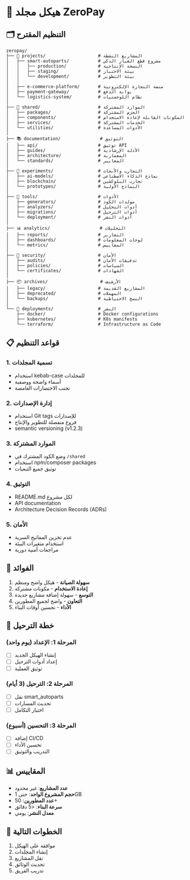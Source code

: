 # 📁 هيكل مجلد ZeroPay

## 🗂️ التنظيم المقترح

```
zeropay/
├── 📱 projects/                    # المشاريع النشطة
│   ├── smart-autoparts/           # مشروع قطع الغيار الذكي
│   │   ├── production/            # النسخة الإنتاجية
│   │   ├── staging/               # بيئة الاختبار
│   │   └── development/           # بيئة التطوير
│   │
│   ├── e-commerce-platform/       # منصة التجارة الإلكترونية
│   ├── payment-gateway/           # بوابة الدفع
│   └── logistics-system/          # نظام اللوجستيات
│
├── 🧰 shared/                      # الموارد المشتركة
│   ├── packages/                  # الحزم المشتركة
│   ├── components/                # المكونات القابلة لإعادة الاستخدام
│   ├── services/                  # الخدمات المشتركة
│   └── utilities/                 # الأدوات المساعدة
│
├── 📚 documentation/               # التوثيق
│   ├── api/                       # توثيق API
│   ├── guides/                    # الأدلة الإرشادية
│   ├── architecture/              # المعمارية
│   └── standards/                 # المعايير
│
├── 🧪 experiments/                 # التجارب والأبحاث
│   ├── ai-models/                 # نماذج الذكاء الاصطناعي
│   ├── blockchain/                # تجارب البلوكشين
│   └── prototypes/                # النماذج الأولية
│
├── 🔧 tools/                       # الأدوات
│   ├── generators/                # مولدات الكود
│   ├── analyzers/                 # أدوات التحليل
│   ├── migrations/                # أدوات الترحيل
│   └── deployment/                # أدوات النشر
│
├── 📊 analytics/                   # التحليلات
│   ├── reports/                   # التقارير
│   ├── dashboards/                # لوحات المعلومات
│   └── metrics/                   # المقاييس
│
├── 🔐 security/                    # الأمان
│   ├── audits/                    # تدقيقات الأمان
│   ├── policies/                  # السياسات
│   └── certificates/              # الشهادات
│
├── 📦 archives/                    # الأرشيف
│   ├── legacy/                    # المشاريع القديمة
│   ├── deprecated/                # المهملات
│   └── backups/                   # النسخ الاحتياطية
│
└── 🚀 deployments/                 # النشر
    ├── docker/                    # Docker configurations
    ├── kubernetes/                # K8s manifests
    └── terraform/                 # Infrastructure as Code
```

## 📋 قواعد التنظيم

### 1. **تسمية المجلدات**
- استخدام kebab-case للمجلدات
- أسماء واضحة ووصفية
- تجنب الاختصارات الغامضة

### 2. **إدارة الإصدارات**
- استخدام Git tags للإصدارات
- فروع منفصلة للتطوير والإنتاج
- semantic versioning (v1.2.3)

### 3. **الموارد المشتركة**
- وضع الكود المشترك في `/shared`
- استخدام npm/composer packages
- توثيق جميع التبعيات

### 4. **التوثيق**
- README.md لكل مشروع
- API documentation
- Architecture Decision Records (ADRs)

### 5. **الأمان**
- عدم تخزين المفاتيح السرية
- استخدام متغيرات البيئة
- مراجعات أمنية دورية

## 🎯 الفوائد

1. **سهولة الصيانة** - هيكل واضح ومنظم
2. **إعادة الاستخدام** - مكونات مشتركة
3. **التوسع** - سهولة إضافة مشاريع جديدة
4. **التعاون** - واضح لجميع المطورين
5. **الأداء** - تحسين أوقات البناء

## 🔄 خطة الترحيل

### المرحلة 1: الإعداد (يوم واحد)
- [ ] إنشاء الهيكل الجديد
- [ ] إعداد أدوات الترحيل
- [ ] توثيق العملية

### المرحلة 2: الترحيل (3 أيام)
- [ ] نقل smart_autoparts
- [ ] تحديث المسارات
- [ ] اختبار التكامل

### المرحلة 3: التحسين (أسبوع)
- [ ] إضافة CI/CD
- [ ] تحسين الأداء
- [ ] التدريب والتوثيق

## 📊 المقاييس

- **عدد المشاريع**: غير محدود
- **حجم المشروع الواحد**: حتى 1GB
- **عدد المطورين**: 50+
- **سرعة البناء**: <5 دقائق
- **معدل النشر**: يومي

## 🚀 الخطوات التالية

1. موافقة على الهيكل
2. إنشاء المجلدات
3. نقل المشاريع
4. تحديث الوثائق
5. تدريب الفريق
